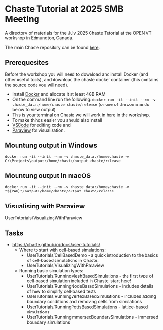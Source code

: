 # Chaste Tutorial at 2025 SMB Meeting 

A directory of materials for the July 2025 Chaste Tutorial at the OPEN VT workshop in Edmundton, Canada.

The main Chaste repository can be found [here](https://github.com/Chaste/Chaste).

## Prerequesites ##

Before the workshop you will need to download and install Docker (and other useful tools), and download the chaste docker container (this contains the source code you will need).

* Install [Docker](https://www.docker.com/) and allocate it at least 4GB RAM
* On the command line run the following: ``` docker run -it --init --rm -v chaste_data:/home/chaste chaste/release ``` (or one of the commands below to view output)
 * This is your terminal on Chaste we will work in here in the workshop.
* To make things easier you should also Install
 * [VSCode](https://code.visualstudio.com/) for editing code and
 * [Paraview](https://www.paraview.org/) for visualisation.


## Mountung output in Windows

```
docker run -it --init --rm -v chaste_data:/home/chaste -v C:\Projects\output:/home/chaste/output chaste/release
```

## Mountung output in macOS

```
docker run -it --init --rm -v chaste_data:/home/chaste -v "${PWD}"/output:/home/chaste/output chaste/release
```

## Visualising with Paraview
UserTutorials/VisualizingWithParaview

## Tasks 
* https://chaste.github.io/docs/user-tutorials/
  * Where to start with cell-based simulations:
    * UserTutorials/CellBasedDemo - a quick introduction to the basics of cell-based simulations in Chaste.
    * UserTutorials/VisualizingWithParaview
  * Running basic simulation types:
    * UserTutorials/RunningMeshBasedSimulations - the first type of cell-based simulation included in Chaste, start here!
    * UserTutorials/RunningNodeBasedSimulations - includes details of how to simplify cell-based tests
    * UserTutorials/RunningVertexBasedSimulations - includes adding boundary conditions and removing cells from simulations
    * UserTutorials/RunningPottsBasedSimulations - lattice-based simulations
    * UserTutorials/RunningImmersedBoundarySimulations - immersed boundary simulations


